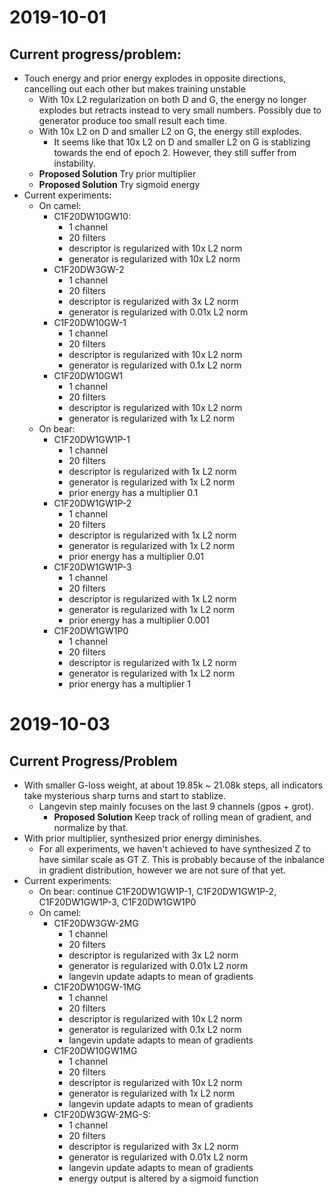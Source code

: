 # 2019-10-01
## Current progress/problem:
* Touch energy and prior energy explodes in opposite directions, cancelling out each other but makes training unstable
    * With 10x L2 regularization on both D and G, the energy no longer explodes but retracts instead to very small numbers. Possibly due to generator produce too small result each time.
    * With 10x L2 on D and smaller L2 on G, the energy still explodes. 
        * It seems like that 10x L2 on D and smaller L2 on G is stablizing towards the end of epoch 2. However, they still suffer from instability. 
    * **Proposed Solution** Try prior multiplier
    * **Proposed Solution** Try sigmoid energy
* Current experiments:
    * On camel: 
        * C1F20DW10GW10: 
            * 1 channel
            * 20 filters
            * descriptor is regularized with 10x L2 norm
            * generator is regularized with 10x L2 norm
        * C1F20DW3GW-2
            * 1 channel
            * 20 filters
            * descriptor is regularized with 3x L2 norm
            * generator is regularized with 0.01x L2 norm
        * C1F20DW10GW-1
            * 1 channel
            * 20 filters
            * descriptor is regularized with 10x L2 norm
            * generator is regularized with 0.1x L2 norm
        * C1F20DW10GW1
            * 1 channel
            * 20 filters
            * descriptor is regularized with 10x L2 norm
            * generator is regularized with 1x L2 norm
    * On bear: 
        * C1F20DW1GW1P-1
            * 1 channel
            * 20 filters
            * descriptor is regularized with 1x L2 norm
            * generator is regularized with 1x L2 norm
            * prior energy has a multiplier 0.1
        * C1F20DW1GW1P-2
            * 1 channel
            * 20 filters
            * descriptor is regularized with 1x L2 norm
            * generator is regularized with 1x L2 norm
            * prior energy has a multiplier 0.01
        * C1F20DW1GW1P-3
            * 1 channel
            * 20 filters
            * descriptor is regularized with 1x L2 norm
            * generator is regularized with 1x L2 norm
            * prior energy has a multiplier 0.001
        * C1F20DW1GW1P0
            * 1 channel
            * 20 filters
            * descriptor is regularized with 1x L2 norm
            * generator is regularized with 1x L2 norm
            * prior energy has a multiplier 1
    <!-- * On donkey: C1F20DW10GW10S, C1F20DW3GW-2S, C1F20DW10GW-1S, C1F20DW10GW1S -->

# 2019-10-03
## Current Progress/Problem
* With smaller G-loss weight, at about 19.85k ~ 21.08k steps, all indicators take mysterious sharp turns and start to stablize. 
    * Langevin step mainly focuses on the last 9 channels (gpos + grot). 
        * **Proposed Solution** Keep track of rolling mean of gradient, and normalize by that. 
* With prior multiplier, synthesized prior energy diminishes.
    * For all experiments, we haven't achieved to have synthesized Z to have similar scale as GT Z. This is probably because of the inbalance in gradient distribution, however we are not sure of that yet.
* Current experiments:
    * On bear: continue C1F20DW1GW1P-1, C1F20DW1GW1P-2, C1F20DW1GW1P-3, C1F20DW1GW1P0
    * On camel: 
        * C1F20DW3GW-2MG
            * 1 channel
            * 20 filters
            * descriptor is regularized with 3x L2 norm
            * generator is regularized with 0.01x L2 norm
            * langevin update adapts to mean of gradients
        * C1F20DW10GW-1MG
            * 1 channel
            * 20 filters
            * descriptor is regularized with 10x L2 norm
            * generator is regularized with 0.1x L2 norm
            * langevin update adapts to mean of gradients
        * C1F20DW10GW1MG
            * 1 channel
            * 20 filters
            * descriptor is regularized with 10x L2 norm
            * generator is regularized with 1x L2 norm
            * langevin update adapts to mean of gradients
        * C1F20DW3GW-2MG-S: 
            * 1 channel
            * 20 filters
            * descriptor is regularized with 3x L2 norm
            * generator is regularized with 0.01x L2 norm
            * langevin update adapts to mean of gradients
            * energy output is altered by a sigmoid function